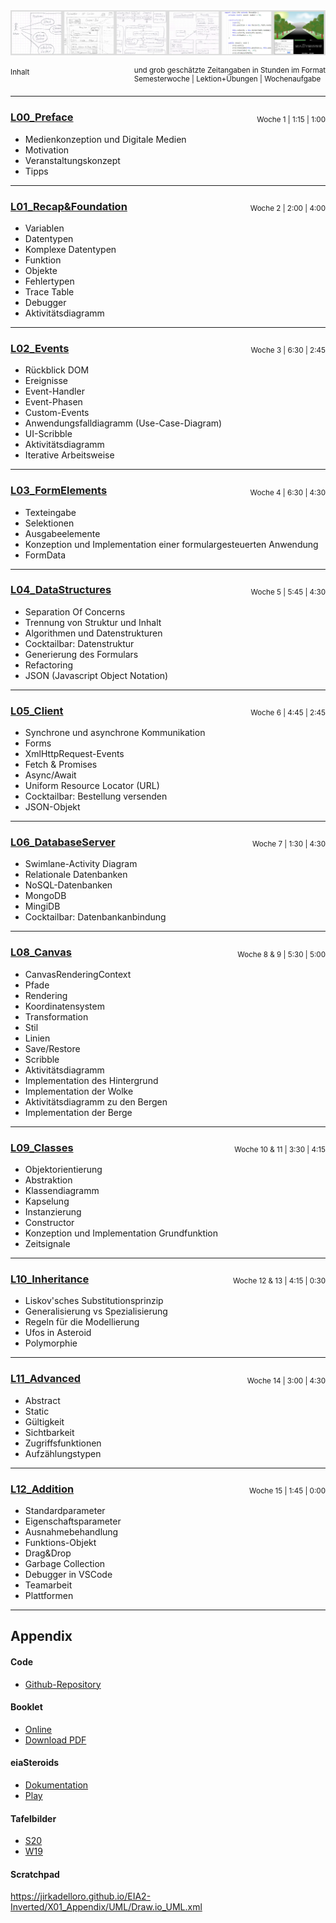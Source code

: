 <img src="X01_Appendix/Img/Banner.png">

<small>Inhalt </small><small style="float: right;">und grob geschätzte Zeitangaben in Stunden im Format<br/> Semesterwoche | Lektion+Übungen | Wochenaufgabe</small>  
&nbsp;
<hr/>

### [L00_Preface](L00_Preface) 
<small style="float: right; position: relative; top: -30px; height: 0px">Woche 1 | 1:15 | 1:00</small>
- Medienkonzeption und Digitale Medien
- Motivation
- Veranstaltungskonzept
- Tipps
<hr/>

### [L01_Recap&Foundation](L01_Recap&Foundation) 
<small style="float: right; position: relative; top: -30px; height: 0px">Woche 2 | 2:00 | 4:00</small>  

<!--#### [Teil 1: Grundlagen](L01_Recap&Foundation#l011-grundlagen)-->
- Variablen
- Datentypen
- Komplexe Datentypen
- Funktion
- Objekte
- Fehlertypen  <!-- #### [Teil 2: Ablauf und Aktivität](L01_Recap&Foundation#l012-ablauf-und-aktivität) -->
- Trace Table
- Debugger
- Aktivitätsdiagramm  
<hr/>

### [L02_Events](L02_Events) 
<small style="float: right; position: relative; top: -30px; height: 0px">Woche 3 | 6:30 | 2:45</small>  

<!-- #### [Teil 1: Grundlagen](L02_Events#l021-grundlagen) -->
- Rückblick DOM
- Ereignisse
- Event-Handler
- Event-Phasen  
- Custom-Events <!-- #### [Teil 2: Ereignisgesteuerte Anwendung](L02_Events#l021-ereignisgesteuerte-anwendung) -->
- Anwendungsfalldiagramm (Use-Case-Diagram)
- UI-Scribble 
- Aktivitätsdiagramm
- Iterative Arbeitsweise   
<hr/>

### [L03_FormElements](L03_FormElements) 
<small style="float: right; position: relative; top: -30px; height: 0px">Woche 4 | 6:30 | 4:30</small>
- Texteingabe
- Selektionen
- Ausgabeelemente
- Konzeption und Implementation einer formulargesteuerten Anwendung  
- FormData
<hr/>

### [L04_DataStructures](L04_DataStructures)
<small style="float: right; position: relative; top: -30px; height: 0px">Woche 5 | 5:45 | 4:30</small>
- Separation Of Concerns
- Trennung von Struktur und Inhalt
- Algorithmen und Datenstrukturen
- Cocktailbar: Datenstruktur
- Generierung des Formulars
- Refactoring
- JSON (Javascript Object Notation)
<hr/>

### [L05_Client](L05_Client)
<small style="float: right; position: relative; top: -30px; height: 0px">Woche 6 | 4:45 | 2:45</small>
- Synchrone und asynchrone Kommunikation
- Forms
- XmlHttpRequest-Events
- Fetch & Promises
- Async/Await
- Uniform Resource Locator (URL)
- Cocktailbar: Bestellung versenden
- JSON-Objekt
<hr/>

### [L06_DatabaseServer](L06_DatabaseServer)
<small style="float: right; position: relative; top: -30px; height: 0px">Woche 7 | 1:30 | 4:30</small>
- Swimlane-Activity Diagram
- Relationale Datenbanken
- NoSQL-Datenbanken
- MongoDB
- MingiDB
- Cocktailbar: Datenbankanbindung
<hr/>

### [L08_Canvas](L08_Canvas) 
<small style="float: right; position: relative; top: -30px; height: 0px">Woche 8 & 9 | 5:30 | 5:00</small>  

<!-- #### [Teil 1: Grundlagen](L08_Canvas#l081-grundlagen) -->
- CanvasRenderingContext
- Pfade
- Rendering
- Koordinatensystem
- Transformation
- Stil
- Linien
- Save/Restore  <!-- #### [Teil 2: Landschaftsbild](L08_Canvas#l082-landschaftsbild) -->
- Scribble
- Aktivitätsdiagramm
- Implementation des Hintergrund
- Implementation der Wolke
- Aktivitätsdiagramm zu den Bergen
- Implementation der Berge
<hr/>

### [L09_Classes](L09_Classes) 
<small style="float: right; position: relative; top: -30px; height: 0px">Woche 10 & 11 | 3:30 | 4:15</small>  

<!-- #### [Teil 1: Grundlagen](L09_Classes#l091-grundlagen) -->
- Objektorientierung
- Abstraktion
- Klassendiagramm
- Kapselung
- Instanzierung
- Constructor <!-- #### [Teil 2: Asteroids (eiaSteroids)](L09_Classes#l092-asteroids) -->
- Konzeption und Implementation Grundfunktion
- Zeitsignale  

<hr/>

### [L10_Inheritance](L10_Inheritance) 
<small style="float: right; position: relative; top: -30px; height: 0px">Woche 12 & 13 | 4:15 | 0:30</small>  

<!-- #### [Teil 1: Vererbung](L10_Inheritance#l101-vererbung) -->
- Liskov'sches Substitutionsprinzip
- Generalisierung vs Spezialisierung
- Regeln für die Modellierung  
- Ufos in Asteroid <!-- #### [Teil 2: Ufos](L10_Inheritance#l102-ufos) -->
- Polymorphie

<hr/>

### [L11_Advanced](L11_Advanced) 
<small style="float: right; position: relative; top: -30px; height: 0px">Woche 14 | 3:00 | 4:30</small>  

<!-- #### [Teil 1: Modifikatoren & Accessoren](L11_Advanced#l111-modifikatoren--accessoren) -->
- Abstract
- Static
- Gültigkeit
- Sichtbarkeit
- Zugriffsfunktionen  <!-- #### [Teil 2: Asteroids reloaded](L11_Advanced#l112-asteroids-reloaded) -->
- Aufzählungstypen

<hr/>

### [L12_Addition](L12_Addition) 
<small style="float: right; position: relative; top: -30px; height: 0px">Woche 15 | 1:45 | 0:00</small>
- Standardparameter
- Eigenschaftsparameter
- Ausnahmebehandlung
- Funktions-Objekt
- Drag&Drop
- Garbage Collection
- Debugger in VSCode
- Teamarbeit
- Plattformen

<hr/>  

## Appendix
#### Code
- [Github-Repository](https://github.com/JirkaDellOro/EIA2-Inverted/tree/master/X00_Code)  

#### Booklet
- [Online](X01_Appendix)
- [Download PDF](https://jirkadelloro.github.io/EIA2-Inverted/X01_Appendix/EIA2-Inverted_Booklet.pdf)  

#### eiaSteroids
- [Dokumentation](X01_Appendix/eiaSteroids)
- [Play](https://jirkadelloro.github.io/EIA2-Inverted/X01_Appendix/eiaSteroids/eiaSteroids.html)

#### Tafelbilder
- [S20](https://github.com/JirkaDellOro/EIA2-Inverted/tree/master/X02_Notes/S20)
- [W19](https://github.com/JirkaDellOro/EIA2-Inverted/tree/master/X02_Notes/W19) 

#### Scratchpad
https://jirkadelloro.github.io/EIA2-Inverted/X01_Appendix/UML/Draw.io_UML.xml
